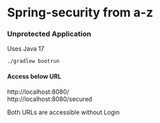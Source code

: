 # Spring-security from a-z
### Unprotected Application
Uses Java 17
```
./gradlew bootrun
```
#### Access below URL  
http://localhost:8080/  
http://localhost:8080/secured

Both URLs are accessible without Login